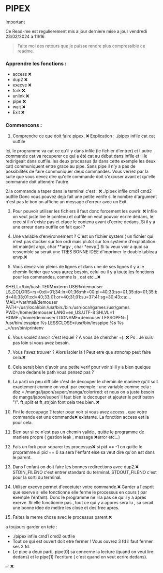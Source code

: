 # PIPEX

> [!IMPORTANT]
> Ce Read-me est regulierement mis a jour
> derniere mise a jour vendredi 23/02/2024 a 11h16

>Faite moi des retours que je puisse rendre plus compressible ce readme. 



### Apprendre les fonctions : 

- access  ❌
- dup2  ❌
- execve  ❌ 
- fork  ❌
- unlink  ❌
- pipe  ❌
- wait  ❌
- Exit  ❌

### Commencons : 

1. Comprendre ce que doit faire pipex. ❌
Explication :
./pipex infile cat cat outfile 

Ici, le programme va cat ce qu'il y dans infile (le fichier d'entrer) et l'autre commande cat va  recuperer ce qui a été cat au début dans infile et il le redirigeait dans outfile. 
les deux processus (la dans cette exemple les deux cat) communiquent entre grace au pipe. Sans pipe il n'y a pas de possibilités de faire communiquer deux commandes. 
Vous verrez par la suite que vous devez dire qu'elle commande doit s'excuser avant et qu'elle commande doit attendre l'autre.

2.la commande a taper dans le terminal c'est : ❌
./pipex infile cmd1 cmd2 outfile
Donc vous pouvez deja fait une petite verife si le nombre d'argument n'est pas le bon on affiche un
message d'erreur avec un Exit. 

3. Pour pouvoir utiliser les fichiers il faut donc forcement les ouvrir. ❌
   Infile on veut juste lire le contenu et outfile on veut pouvoir ecrire dedans,
   le cree si il n'existe pas et eface le contenu avant d'ecrire dedans.
Si il y a une erreur dans outfile on fait quoi ?

4. Une variable d'environnement ? C'est un fichier system ( un fichier qui n'est pas stocker sur ton ordi mais plutot sur ton systeme d'exploitation.
   int main(int argc, char **argv , char *envp[]
Si tu veux voir a quoi sa ressemble sa serait une TRES BONNE IDEE d'imprimer le double tableau envp.❌

5. Vous devez voir pleins de lignes et dans une de ses lignes il y a le chemin fichier que vous aurez besoin, celui ou il y a toute les fonctions pour les commandes, comme ls , cat etc...❌

SHELL=/bin/bash
TERM=xterm
USER=demouser
LS_COLORS=rs=0:di=01;34:ln=01;36:mh=00:pi=40;33:so=01;35:do=01;35:bd=40;33;01:cd=40;33;01:or=40;31;01:su=37;41:sg=30;43:ca:...
MAIL=/var/mail/demouser
PATH=/usr/local/bin:/usr/bin:/bin:/usr/local/games:/usr/games
PWD=/home/demouser
LANG=en_US.UTF-8
SHLVL=1
HOME=/home/demouser
LOGNAME=demouser
LESSOPEN=| /usr/bin/lesspipe %s
LESSCLOSE=/usr/bin/lesspipe %s %s
_=/usr/bin/printenv

6. Vous voulez savoir c'est lequel ? A vous de chercher =). ❌ 
Ps : Je suis pas loin si vous avez besoin.

7. Vous l'avez trouver ? Alors isoler la ! Peut etre que strncmp peut faire cela.❌

8. Cela serait bien d'avoir une petite verif pour voir si il y a bien quelque chose dedans le path vous pensez pas ?

9. La parti un peu difficile c'est de decouper le chemin de maniere qu'il soit exactement comme on veut.
par exemple :
une variable comme cela : 
dbz = /manga/japon/super:/manga/color/red:
et nous on a juste besoin de manga/japon/super/
il faut bien le decouper et ajouter le petit baton "/". ft_split et ft_strjoin font cela tres bien. ❌

10. Fini le decoupage ? tester pour voir si vous avez access , que votre commande est une commande❌
existante.
La fonction access est la pour cela.

11. Bien sur si ce n'est pas un chemin valide , quitte le programme de maniere propre ( gestion leak , message ❌error etc...)

12. Fais un fork pour separer tes processus❌
si pid == -1 on quitte le propramme
si pid == 0 sa sera l'enfant
else sa veut dire qu'on est dans le parent.

13. Dans l'enfant on doit faire les bonnes redirections avec dup2.❌
STDIN_FILENO c'est entrer standard du terminal.
STDOUT_FILENO c'est pour la sorti du terminal. 

14. Utiliser execve permet d'excetuter votre commande.❌
Garder a l'esprit que exerve si elle fonctionne elle ferme le processus en cours ( par exemple l'enfant).
Donc le programme ne lira pas ce qu'il y a apres exerve. 
Si elle fonctionne pas , tout ce qui y a appres sera lu , sa serait une bonne idee de mettre les close et des free apres. 

15. Faites la meme chose avec le processus parent.❌

a toujours garder en tete :
- ./pipex infile cmd1 cmd2 outfile 
- Tout ce qui est ouvert doit etre fermer !
Vous ouvrez 3 fd il faut fermer ses 3 fd.
- Le pipe a deux parti, pipe[0] sa concerne la lecture (quand on veut lire dedans) et le pipe[1] l'ecriture ( c'est quand on veut ecrire dedans).


✅ ❌
 
 
